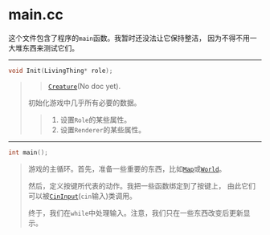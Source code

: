 # main.cc

这个文件包含了程序的`main`函数。我暂时还没法让它保持整洁，
因为不得不用一大堆东西来测试它们。

---

```cpp
void Init(LivingThing* role); 
```

> > [`Creature`](../../../src/Object/Creature.h)(No doc yet).
>
> 初始化游戏中几乎所有必要的数据。
>
> > 1. 设置`Role`的某些属性。
> > 2. 设置`Renderer`的某些属性。

---

```cpp
int main();
```

> 游戏的主循环。首先，准备一些重要的东西，比如[`Map`][]或[`World`][]。
>
> [`Map`]: Map/Map_source.mdfdss2勒
> [`World`]: Map/World_source.md
>
> 然后，定义按键所代表的动作。我把一些函数绑定到了按键上，
  由此它们可以被[`CinInput`][](`cin`输入)类调用。
>
> [`CinInput`]: ../../zh_cn/src/FrontEnd/CinInput_source.md
>
> 终于，我们在`while`中处理输入。注意，我们只在一些东西改变后更新显示。

